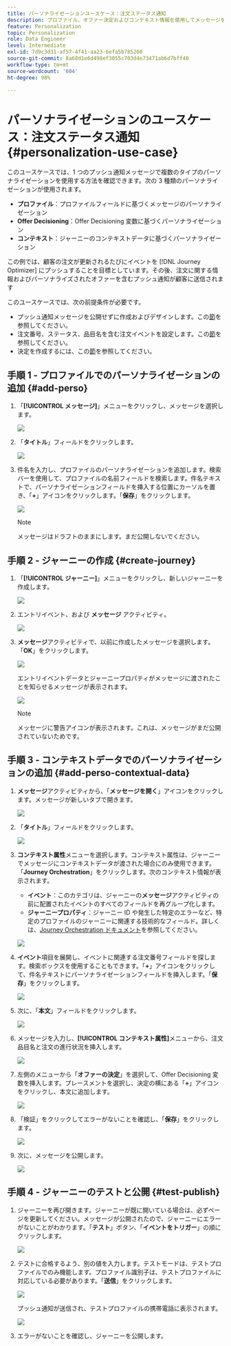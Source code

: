 ```yaml
---
title: パーソナライゼーションユースケース：注文ステータス通知
description: プロファイル、オファー決定およびコンテキスト情報を使用してメッセージをパーソナライズする方法を説明します。
feature: Personalization
topic: Personalization
role: Data Engineer
level: Intermediate
exl-id: 7d9c3d31-af57-4f41-aa23-6efa5b785260
source-git-commit: 8a68d1e6d498ef3055c703d4e73471ab6d7bff40
workflow-type: tm+mt
source-wordcount: '604'
ht-degree: 98%

---
```


# パーソナライゼーションのユースケース：注文ステータス通知 {#personalization-use-case}

このユースケースでは、1 つのプッシュ通知メッセージで複数のタイプのパーソナライゼーションを使用する方法を確認できます。次の 3 種類のパーソナライゼーションが使用されます。

* **プロファイル**：プロファイルフィールドに基づくメッセージのパーソナライゼーション
* **Offer Decisioning**：Offer Decisioning 変数に基づくパーソナライゼーション
* **コンテキスト**：ジャーニーのコンテキストデータに基づくパーソナライゼーション

この例では、顧客の注文が更新されるたびにイベントを [!DNL Journey Optimizer] にプッシュすることを目標としています。その後、注文に関する情報およびパーソナライズされたオファーを含むプッシュ通知が顧客に送信されます

このユースケースでは、次の前提条件が必要です。

* プッシュ通知メッセージを公開せずに作成およびデザインします。この[節](../messages/get-started-content.md)を参照してください。
* 注文番号、ステータス、品目名を含む注文イベントを設定します。この[節](../event/about-events.md)を参照してください。
* 決定を作成するには、この[節](../offers/offer-activities/create-offer-activities.md)を参照してください。

## 手順 1 - プロファイルでのパーソナライゼーションの追加 {#add-perso}

1. 「**[!UICONTROL メッセージ]**」メニューをクリックし、メッセージを選択します。

   ![](assets/perso-uc.png)

1. 「**タイトル**」フィールドをクリックします。

   ![](assets/perso-uc2.png)

1. 件名を入力し、プロファイルのパーソナライゼーションを追加します。検索バーを使用して、プロファイルの名前フィールドを検索します。件名テキストで、パーソナライゼーションフィールドを挿入する位置にカーソルを置き、「**+**」アイコンをクリックします。「**保存**」をクリックします。

   ![](assets/perso-uc3.png)

   >[!NOTE]
   >
   >メッセージはドラフトのままにします。まだ公開しないでください。

## 手順 2 - ジャーニーの作成 {#create-journey}

1. 「**[!UICONTROL ジャーニー]**」メニューをクリックし、新しいジャーニーを作成します。

   ![](assets/perso-uc4.png)

1. エントリイベント、および **メッセージ** アクティビティ。

   ![](assets/perso-uc5.png)

1. **メッセージ**&#x200B;アクティビティで、以前に作成したメッセージを選択します。「**OK**」をクリックします。

   ![](assets/perso-uc6.png)

   エントリイベントデータとジャーニープロパティがメッセージに渡されたことを知らせるメッセージが表示されます。

   ![](assets/perso-uc7.png)

   >[!NOTE]
   >
   >メッセージに警告アイコンが表示されます。これは、メッセージがまだ公開されていないためです。

## 手順 3 - コンテキストデータでのパーソナライゼーションの追加 {#add-perso-contextual-data}

1. **メッセージ**&#x200B;アクティビティから、「**メッセージを開く**」アイコンをクリックします。メッセージが新しいタブで開きます。

   ![](assets/perso-uc8.png)

1. 「**タイトル**」フィールドをクリックします。

   ![](assets/perso-uc9.png)

1. **コンテキスト属性**&#x200B;メニューを選択します。コンテキスト属性は、ジャーニーでメッセージにコンテキストデータが渡された場合にのみ使用できます。「**Journey Orchestration**」をクリックします。次のコンテキスト情報が表示されます。

   * **イベント**：このカテゴリは、ジャーニーの&#x200B;**メッセージ**&#x200B;アクティビティの前に配置されたイベントのすべてのフィールドを再グループ化します。
   * **ジャーニープロパティ**：ジャーニー ID や発生した特定のエラーなど、特定のプロファイルのジャーニーに関連する技術的なフィールド。詳しくは、[Journey Orchestration ドキュメント](../building-journeys/expression/journey-properties.md)を参照してください。

   ![](assets/perso-uc10.png)

1. **イベント**&#x200B;項目を展開し、イベントに関連する注文番号フィールドを探します。検索ボックスを使用することもできます。「**+**」アイコンをクリックして、件名テキストにパーソナライゼーションフィールドを挿入します。「**保存**」をクリックします。

   ![](assets/perso-uc11.png)

1. 次に、「**本文**」フィールドをクリックします。

   ![](assets/perso-uc12.png)

1. メッセージを入力し、**[!UICONTROL コンテキスト属性]**&#x200B;メニューから、注文品目名と注文の進行状況を挿入します。

   ![](assets/perso-uc13.png)

1. 左側のメニューから「**オファーの決定**」を選択して、Offer Decisioning 変数を挿入します。プレースメントを選択し、決定の横にある「**+**」アイコンをクリックし、本文に追加します。

   ![](assets/perso-uc14.png)

1. 「検証」をクリックしてエラーがないことを確認し、「**保存**」をクリックします。

   ![](assets/perso-uc15.png)

1. 次に、メッセージを公開します。

   ![](assets/perso-uc16.png)

## 手順 4 - ジャーニーのテストと公開 {#test-publish}

1. ジャーニーを再び開きます。ジャーニーが既に開いている場合は、必ずページを更新してください。メッセージが公開されたので、ジャーニーにエラーがないことがわかります。「**テスト**」ボタン、「**イベントをトリガー**」の順にクリックします。

   ![](assets/perso-uc17.png)

1. テストに合格するよう、別の値を入力します。テストモードは、テストプロファイルでのみ機能します。プロファイル識別子は、テストプロファイルに対応している必要があります。「**送信**」をクリックします。

   ![](assets/perso-uc18.png)

   プッシュ通知が送信され、テストプロファイルの携帯電話に表示されます。

   ![](assets/perso-uc19.png)

1. エラーがないことを確認し、ジャーニーを公開します。
